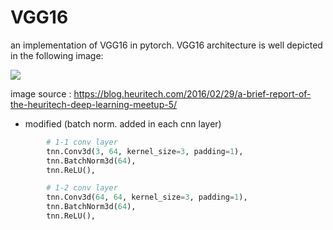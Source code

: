 # VGG16

an implementation of VGG16 in pytorch.
VGG16 architecture is well depicted in the following image:

![](https://www.cs.toronto.edu/~frossard/post/vgg16/vgg16.png)

image source : https://blog.heuritech.com/2016/02/29/a-brief-report-of-the-heuritech-deep-learning-meetup-5/


* modified (batch norm. added in each cnn layer)
```python
        # 1-1 conv layer
        tnn.Conv3d(3, 64, kernel_size=3, padding=1),
        tnn.BatchNorm3d(64),
        tnn.ReLU(),

        # 1-2 conv layer
        tnn.Conv3d(64, 64, kernel_size=3, padding=1),
        tnn.BatchNorm3d(64),
        tnn.ReLU(),

```
